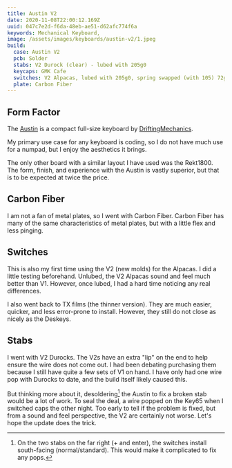 ```yaml
---
title: Austin V2
date: 2020-11-08T22:00:12.169Z
uuid: 047c7e2d-f6da-48eb-ae51-d62afc774f6a
keywords: Mechanical Keyboard,
image: /assets/images/keyboards/austin-v2/1.jpeg
build:
  case: Austin V2
  pcb: Solder
  stabs: V2 Durock (clear) - lubed with 205g0
  keycaps: GMK Cafe
  switches: V2 Alpacas, lubed with 205g0, spring swapped (with 105) 72g Sprit Slows, and thin TX films.
  plate: Carbon Fiber
---
```


## Form Factor

The [Austin](https://www.driftmechanics.com/austin) is a compact full-size keyboard by [DriftingMechanics](https://www.driftmechanics.com).

My primary use case for any keyboard is coding, so I do not have much use for a numpad, but I enjoy the aesthetics it brings.

The only other board with a similar layout I have used was the Rekt1800. The form, finish, and experience with the Austin is vastly superior, but that is to be expected at twice the price.

## Carbon Fiber

I am not a fan of metal plates, so I went with Carbon Fiber. Carbon Fiber has many of the same characteristics of metal plates, but with a little flex and less pinging.

## Switches

This is also my first time using the V2 (new molds) for the Alpacas. I did a little testing beforehand. Unlubed, the V2 Alpacas sound and feel much better than V1. However, once lubed, I had a hard time noticing any real differences.

I also went back to TX films (the thinner version). They are much easier, quicker, and less error-prone to install. However, they still do not close as nicely as the Deskeys.

## Stabs

I went with V2 Durocks. The V2s have an extra "lip" on the end to help ensure the wire does not come out. I had been debating purchasing them because I still have quite a few sets of V1 on hand. I have only had one wire pop with Durocks to date, and the build itself likely caused this.

But thinking more about it, desoldering[^desolder] the Austin to fix a broken stab would be a lot of work. To seal the deal, a wire popped on the Key65 when I switched caps the other night. Too early to tell if the problem is fixed, but from a sound and feel perspective, the V2 are certainly not worse. Let's hope the update does the trick.

[^desolder]: On the two stabs on the far right (+ and enter), the switches install south-facing (normal/standard). This would make it complicated to fix any pops.
